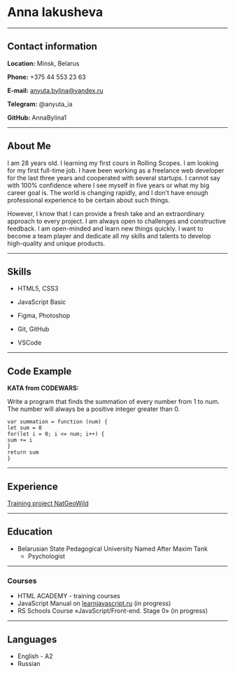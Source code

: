 # Anna Iakusheva
*******
## Contact information

**Location:** Minsk, Belarus

**Phone:** +375 44 553 23 63

**E-mail:** anyuta.bylina@yandex.ru

**Telegram:** @anyuta_ia

**GitHub:** AnnaBylina1
*******

## About Me

I am 28 years old. I learning my first cours in Rolling Scopes. I am looking for my first full-time job. I have been working as a freelance web developer for the last three years and cooperated with several startups. I cannot say with 100% confidence where I see myself in five years or what my big career goal is. The world is changing rapidly, and I don’t have enough professional experience to be certain about such things. 

However, I know that I can provide a fresh take and an extraordinary approach to every project. I am always open to challenges and constructive feedback. I am open-minded and learn new things quickly. I want to become a team player and dedicate all my skills and talents to develop high-quality and unique products.
*******

## Skills

 * HTML5, CSS3

 * JavaScript Basic

 * Figma, Photoshop

 * Git, GitHub

 * VSCode
******
## Code Example

**KATA from CODEWARS:** 

Write a program that finds the summation of every number from 1 to num. The number will always be a positive integer greater than 0.

```
var summation = function (num) {
let sum = 0
for(let i = 0; i <= num; i++) {
sum += i
}
return sum
}
```

******

## Experience

[Training project NatGeoWild](https://github.com/AnnaBylina1/NatGeoWild)

*******

## Education

 * Belarusian State Pedagogical University Named After Maxim Tank
    * Psychologist
******
### Courses
* HTML ACADEMY - training courses
* JavaScript Manual on [learnjavascript.ru](https://learn.javascript.ru/) (in progress)
* RS Schools Course «JavaScript/Front-end. Stage 0» (in progress)

******

## Languages

* English - A2
* Russian